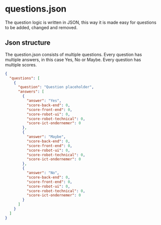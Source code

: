 # questions.json

The question logic is written in JSON, this way it is made easy for questions to be added, changed and removed.




## Json structure

The question.json consists of multiple questions. Every question has multiple answers, in this case Yes, No or Maybe.
Every question has multiple scores.
```json
{
  "questions": [
    {
      "question": "Question placeholder",
      "answers": [
        {
          "answer": "Yes",
          "score-back-end": 0,
          "score-front-end": 0,
          "score-robot-ui": 0,
          "score-robot-technical": 0,
          "score-ict-ondernemer": 0
        },
        {
          "answer": "Maybe",
          "score-back-end": 0,
          "score-front-end": 0,
          "score-robot-ui": 0,
          "score-robot-technical": 0,
          "score-ict-ondernemer": 0
        },
        {
          "answer": "No",
          "score-back-end": 0,
          "score-front-end": 0,
          "score-robot-ui": 0,
          "score-robot-technical": 0,
          "score-ict-ondernemer": 0
        }
      ]
    }
  ]
}

```
